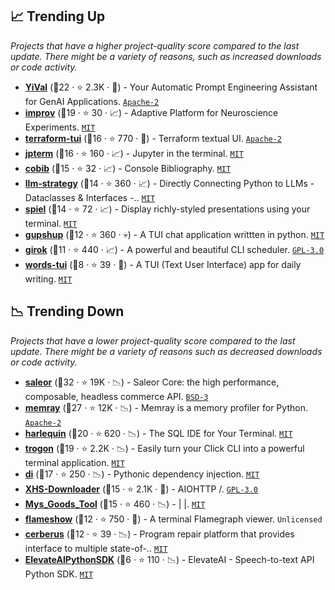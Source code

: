 ## 📈 Trending Up

_Projects that have a higher project-quality score compared to the last update. There might be a variety of reasons, such as increased downloads or code activity._

- <b><a href="https://github.com/YiVal/YiVal">YiVal</a></b> (🥇22 ·  ⭐ 2.3K · 🐣) - Your Automatic Prompt Engineering Assistant for GenAI Applications. <code><a href="http://bit.ly/3nYMfla">Apache-2</a></code>
- <b><a href="https://github.com/project-improv/improv">improv</a></b> (🥈19 ·  ⭐ 30 · 📈) - Adaptive Platform for Neuroscience Experiments. <code><a href="http://bit.ly/34MBwT8">MIT</a></code>
- <b><a href="https://github.com/idoavrah/terraform-tui">terraform-tui</a></b> (🥈16 ·  ⭐ 770 · 🐣) - Terraform textual UI. <code><a href="http://bit.ly/3nYMfla">Apache-2</a></code>
- <b><a href="https://github.com/davidbrochart/jpterm">jpterm</a></b> (🥈16 ·  ⭐ 160 · 📈) - Jupyter in the terminal. <code><a href="http://bit.ly/34MBwT8">MIT</a></code>
- <b><a href="https://github.com/mrossinek/cobib">cobib</a></b> (🥈15 ·  ⭐ 32 · 📈) - Console Bibliography. <code><a href="http://bit.ly/34MBwT8">MIT</a></code>
- <b><a href="https://github.com/BlackHC/llm-strategy">llm-strategy</a></b> (🥈14 ·  ⭐ 360 · 📈) - Directly Connecting Python to LLMs - Dataclasses & Interfaces -.. <code><a href="http://bit.ly/34MBwT8">MIT</a></code>
- <b><a href="https://github.com/JoshKarpel/spiel">spiel</a></b> (🥈14 ·  ⭐ 72 · 📈) - Display richly-styled presentations using your terminal. <code><a href="http://bit.ly/34MBwT8">MIT</a></code>
- <b><a href="https://github.com/kraanzu/gupshup">gupshup</a></b> (🥉12 ·  ⭐ 360 · 💀) - A TUI chat application writtten in python. <code><a href="http://bit.ly/34MBwT8">MIT</a></code>
- <b><a href="https://github.com/noisrucer/girok">girok</a></b> (🥉11 ·  ⭐ 440 · 📈) - A powerful and beautiful CLI scheduler. <code><a href="http://bit.ly/2M0xdwT">GPL-3.0</a></code>
- <b><a href="https://github.com/anze3db/words-tui">words-tui</a></b> (🥉8 ·  ⭐ 39 · 🐣) - A TUI (Text User Interface) app for daily writing. <code><a href="http://bit.ly/34MBwT8">MIT</a></code>

## 📉 Trending Down

_Projects that have a lower project-quality score compared to the last update. There might be a variety of reasons such as decreased downloads or code activity._

- <b><a href="https://github.com/saleor/saleor">saleor</a></b> (🥇32 ·  ⭐ 19K · 📉) - Saleor Core: the high performance, composable, headless commerce API. <code><a href="http://bit.ly/3aKzpTv">BSD-3</a></code>
- <b><a href="https://github.com/bloomberg/memray">memray</a></b> (🥇27 ·  ⭐ 12K · 📉) - Memray is a memory profiler for Python. <code><a href="http://bit.ly/3nYMfla">Apache-2</a></code>
- <b><a href="https://github.com/tconbeer/harlequin">harlequin</a></b> (🥈20 ·  ⭐ 620 · 📉) - The SQL IDE for Your Terminal. <code><a href="http://bit.ly/34MBwT8">MIT</a></code>
- <b><a href="https://github.com/Textualize/trogon">trogon</a></b> (🥈19 ·  ⭐ 2.2K · 📉) - Easily turn your Click CLI into a powerful terminal application. <code><a href="http://bit.ly/34MBwT8">MIT</a></code>
- <b><a href="https://github.com/adriangb/di">di</a></b> (🥈17 ·  ⭐ 250 · 📉) - Pythonic dependency injection. <code><a href="http://bit.ly/34MBwT8">MIT</a></code>
- <b><a href="https://github.com/JoeanAmier/XHS-Downloader">XHS-Downloader</a></b> (🥈15 ·  ⭐ 2.1K · 🐣) - AIOHTTP /. <code><a href="http://bit.ly/2M0xdwT">GPL-3.0</a></code>
- <b><a href="https://github.com/Ljzd-PRO/Mys_Goods_Tool">Mys_Goods_Tool</a></b> (🥈15 ·  ⭐ 460 · 📉) - | |. <code><a href="http://bit.ly/34MBwT8">MIT</a></code>
- <b><a href="https://github.com/laixintao/flameshow">flameshow</a></b> (🥉12 ·  ⭐ 750 · 🐣) - A terminal Flamegraph viewer. <code>Unlicensed</code>
- <b><a href="https://github.com/nus-apr/cerberus">cerberus</a></b> (🥉12 ·  ⭐ 39 · 📉) - Program repair platform that provides interface to multiple state-of-.. <code><a href="http://bit.ly/34MBwT8">MIT</a></code>
- <b><a href="https://github.com/NICEElevateAI/ElevateAIPythonSDK">ElevateAIPythonSDK</a></b> (🥉6 ·  ⭐ 110 · 📉) - ElevateAI - Speech-to-text API Python SDK. <code><a href="http://bit.ly/34MBwT8">MIT</a></code>

